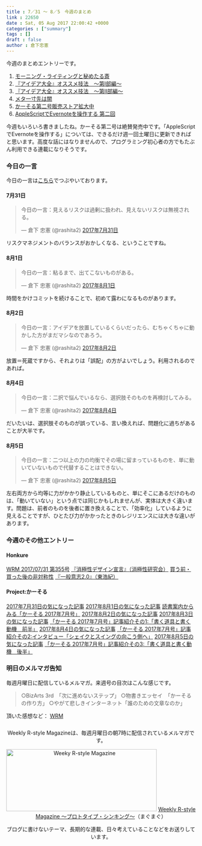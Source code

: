 ```yaml
---
title : 7／31 〜 8／5　今週のまとめ
link : 22650
date : Sat, 05 Aug 2017 22:00:42 +0000
categories : ["summary"]
tags : []
draft : false
author : 倉下忠憲
---
```


今週のまとめエントリーです。
 
<ol>
<li><a href="https://rashita.net/blog/?p=22611">モーニング・ライティングと秘めたる斎</a></li>
<li><a href="https://rashita.net/blog/?p=22616">『アイデア大全』オススメ技法　〜第Ⅰ部編〜</a></li>
<li><a href="https://rashita.net/blog/?p=22626">『アイデア大全』オススメ技法　〜第Ⅱ部編〜</a></li>
<li><a href="https://rashita.net/blog/?p=22630">メタ一寸先は闇</a></li>
<li><a href="https://rashita.net/blog/?p=22635">かーそる第二号販売ストア拡大中</a></li>
<li><a href="https://rashita.net/blog/?p=22638">AppleScriptでEvernoteを操作する 第二回</a></li>
</ol>

今週もいろいろ書きましたね。かーそる第二号は絶賛発売中です。「AppleScriptでEvernoteを操作する」については、できるだけ週一回土曜日に更新できればと思います。高度な話にはなりませんので、プログラミング初心者の方でもたぶん利用できる連載になりそうです。

<h3>今日の一言</h3>

今日の一言は<a href="http://twitter.com/rashita2 ">こちら</a>でつぶやいております。

<h4>7月31日</h4>

<blockquote class="twitter-tweet" data-lang="ja"><p lang="ja" dir="ltr">今日の一言：見えるリスクは過剰に扱われ、見えないリスクは無視される。</p>&mdash; 倉下 忠憲 (@rashita2) <a href="https://twitter.com/rashita2/status/891989741406609408">2017年7月31日</a></blockquote>
<script async src="//platform.twitter.com/widgets.js" charset="utf-8"></script>

リスクマネジメントのバランスがおかしくなる、ということですね。

<h4>8月1日</h4>

<blockquote class="twitter-tweet" data-lang="ja"><p lang="ja" dir="ltr">今日の一言：粘るまで、出てこないものがある。</p>&mdash; 倉下 忠憲 (@rashita2) <a href="https://twitter.com/rashita2/status/892363893015695360">2017年8月1日</a></blockquote>
<script async src="//platform.twitter.com/widgets.js" charset="utf-8"></script>

時間をかけコミットを続けることで、初めて露わになるものがあります。

<h4>8月2日</h4>

<blockquote class="twitter-tweet" data-lang="ja"><p lang="ja" dir="ltr">今日の一言：アイデアを放置しているくらいだったら、むちゃくちゃに動かした方がまだマシなのであろう。</p>&mdash; 倉下 忠憲 (@rashita2) <a href="https://twitter.com/rashita2/status/892714420685520896">2017年8月2日</a></blockquote>
<script async src="//platform.twitter.com/widgets.js" charset="utf-8"></script>

放置＝死蔵ですから、それよりは「誤配」の方がよいでしょう。利用されるのであれば。

<h4>8月4日</h4>

<blockquote class="twitter-tweet" data-lang="ja"><p lang="ja" dir="ltr">今日の一言：二択で悩んでいるなら、選択肢そのものを再検討してみる。</p>&mdash; 倉下 忠憲 (@rashita2) <a href="https://twitter.com/rashita2/status/893453004342296577">2017年8月4日</a></blockquote>
<script async src="//platform.twitter.com/widgets.js" charset="utf-8"></script>

だいたいは、選択肢そのものが誤っている、言い換えれば、問題化に過ちがあることが大半です。

<h4>8月5日</h4>

<blockquote class="twitter-tweet" data-lang="ja"><p lang="ja" dir="ltr">今日の一言：二つ以上の力の均衡でその場に留まっているものを、単に動いていないもので代替することはできない。</p>&mdash; 倉下 忠憲 (@rashita2) <a href="https://twitter.com/rashita2/status/893720641349632000">2017年8月5日</a></blockquote>
<script async src="//platform.twitter.com/widgets.js" charset="utf-8"></script>

左右両方から均等に力がかかり静止しているものと、単にそこにあるだけのものは、「動いていない」という点では同じかもしれませんが、実体は大きく違います。問題は、前者のものを後者に置き換えることで、「効率化」しているように見えることですが、ひとたび力がかかったときのレジリエンスには大きな違いがあります。


<h3>今週のその他エントリー</h3>

<H4>Honkure</H4>

<a href="http://honkure.net/rbook/archives/2271">WRM 2017/07/31 第355号</a>
<a href="http://honkure.net/rbook/archives/2278">『消極性デザイン宣言』（消極性研究会）</a>
<a href="http://honkure.net/rbook/archives/2283">買う前・買った後の非対称性</a>
<a href="http://honkure.net/rbook/archives/2273">『一般意志2.0』（東浩紀）</a>

<H4>Project:かーそる</H4>

<a href="http://honkure.net/cursor/?p=466">2017年7月31日の気になった記事</a>
<a href="http://honkure.net/cursor/?p=469">2017年8月1日の気になった記事</a>
<a href="http://honkure.net/cursor/?p=457">読書案内からみる「かーそる 2017年7月号」</a>
<a href="http://honkure.net/cursor/?p=477">2017年8月2日の気になった記事</a>
<a href="http://honkure.net/cursor/?p=479">2017年8月3日の気になった記事</a>
<a href="http://honkure.net/cursor/?p=482">「かーそる 2017年7月号」記事紹介その1:「書く道具と書く動機　前半」</a>
<a href="http://honkure.net/cursor/?p=488">2017年8月4日の気になった記事</a>
<a href="http://honkure.net/cursor/?p=491">「かーそる 2017年7月号」記事紹介その2:インタビュー「シェイクとスイングの向こう側へ」</a>
<a href="http://honkure.net/cursor/?p=496">2017年8月5日の気になった記事</a>
<a href="http://honkure.net/cursor/?p=499">「かーそる 2017年7月号」記事紹介その3:「書く道具と書く動機　後半」</a>

<h3>明日のメルマガ告知</h3>

毎週月曜日に配信しているメルマガ。来週号の目次はこんな感じです。

<blockquote>
○BizArts 3rd　「次に進めないステップ」
○物書きエッセイ　「かーそるの作り方」
○やがて悲しきインターネット「誰のための文章なのか」
</blockquote>


頂いた感想など：
<a class="twitter-timeline"  href="https://twitter.com/rashita2/timelines/427262290753097729"  data-widget-id="427265271171010561">WRM</a>
    <script>!function(d,s,id){var js,fjs=d.getElementsByTagName(s)[0],p=/^http:/.test(d.location)?'http':'https';if(!d.getElementById(id)){js=d.createElement(s);js.id=id;js.src=p+"://platform.twitter.com/widgets.js";fjs.parentNode.insertBefore(js,fjs);}}(document,"script","twitter-wjs");</script>


<div style="text-align:center;margin-top:25px;">
Weekly R-style Magazineは、毎週月曜日の朝7時に配信されているメルマガです。

<a href="http://www.mag2.com/m/0001185133.html" target="_blank"><img src="http://rashita.net/blog/wp-content/uploads/2010/09/mmbanner.jpg" alt="Weeky R-style Magazine" width="400" height="165" class="alignnone size-full wp-image-12201" /></a>
<a href="http://www.mag2.com/m/0001185133.html" target="_blank">Weekly R-style Magazine ～プロトタイプ・シンキング～</a>（まぐまぐ）

ブログに書けないテーマ、長期的な連載、日々考えていることなどをお送りしています。
</div> 